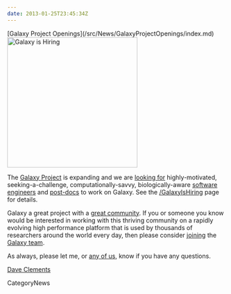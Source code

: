 ```yaml
---
date: 2013-01-25T23:45:34Z
---
```

<div class='newsItemHeader'>[Galaxy Project Openings](/src/News/GalaxyProjectOpenings/index.md)</div>

<div class='right'><a href='/GalaxyIsHiring'><img src='/GalaxyIsHiring/GalaxyIsHiringWordCloud2.png' alt='Galaxy is Hiring' width="300" /></a></div>

The [Galaxy Project](http://galaxyproject.org/) is expanding and we are [looking for](/src/GalaxyIsHiring/index.md) highly-motivated, seeking-a-challenge, computationally-savvy, biologically-aware [software engineers](/src/GalaxyIsHiring/index.md#software-engineers) and [post-docs](/src/GalaxyIsHiring/index.md) to work on Galaxy. See the [/GalaxyIsHiring](/src/GalaxyIsHiring/index.md) page for details.

Galaxy a great project with a [great community](/src/Events/GCC2013/index.md). If you or someone you know would be interested in working with this thriving community on a rapidly evolving high performance platform that is used by thousands of researchers around the world every day, then please consider [joining](/GalaxyIsHiring) the [Galaxy team](/src/GalaxyTeam/index.md).

As always, please let me, or [any of us](/src/GalaxyTeam/index.md), know if you have any questions.

[Dave Clements](/src/DaveClements/index.md)


CategoryNews
